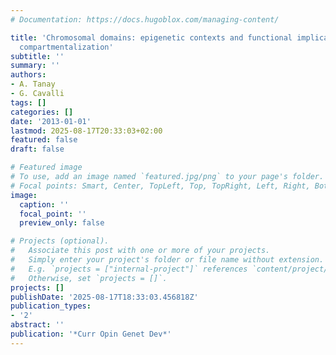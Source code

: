 ```yaml
---
# Documentation: https://docs.hugoblox.com/managing-content/

title: 'Chromosomal domains: epigenetic contexts and functional implications of genomic
  compartmentalization'
subtitle: ''
summary: ''
authors:
- A. Tanay
- G. Cavalli
tags: []
categories: []
date: '2013-01-01'
lastmod: 2025-08-17T20:33:03+02:00
featured: false
draft: false

# Featured image
# To use, add an image named `featured.jpg/png` to your page's folder.
# Focal points: Smart, Center, TopLeft, Top, TopRight, Left, Right, BottomLeft, Bottom, BottomRight.
image:
  caption: ''
  focal_point: ''
  preview_only: false

# Projects (optional).
#   Associate this post with one or more of your projects.
#   Simply enter your project's folder or file name without extension.
#   E.g. `projects = ["internal-project"]` references `content/project/deep-learning/index.md`.
#   Otherwise, set `projects = []`.
projects: []
publishDate: '2025-08-17T18:33:03.456818Z'
publication_types:
- '2'
abstract: ''
publication: '*Curr Opin Genet Dev*'
---
```

